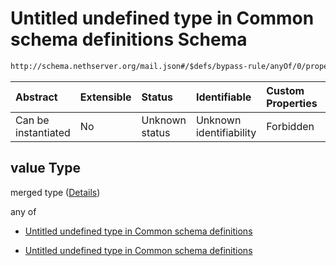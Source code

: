 # Untitled undefined type in Common schema definitions Schema

```txt
http://schema.nethserver.org/mail.json#/$defs/bypass-rule/anyOf/0/properties/value
```



| Abstract            | Extensible | Status         | Identifiable            | Custom Properties | Additional Properties | Access Restrictions | Defined In                                      |
| :------------------ | :--------- | :------------- | :---------------------- | :---------------- | :-------------------- | :------------------ | :---------------------------------------------- |
| Can be instantiated | No         | Unknown status | Unknown identifiability | Forbidden         | Allowed               | none                | [mail.json\*](mail.json "open original schema") |

## value Type

merged type ([Details](mail-defs-bypass-rule-anyof-0-properties-value.md))

any of

*   [Untitled undefined type in Common schema definitions](mail-defs-bypass-rule-anyof-0-properties-value-anyof-0.md "check type definition")

*   [Untitled undefined type in Common schema definitions](mail-defs-bypass-rule-anyof-0-properties-value-anyof-1.md "check type definition")
